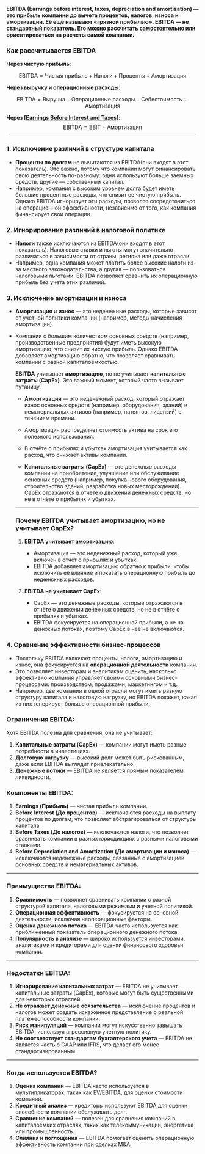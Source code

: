 **EBITDA (Earnings before interest, taxes, depreciation and amortization) — это прибыль компании до вычета процентов, налогов, износа и амортизации.  Её ещё называют «грязной прибылью». EBITDA — не стандартный показатель. Его можно рассчитать самостоятельно или ориентироваться на расчеты самой компании.** 

### Как рассчитывается EBITDA

**Через чистую прибыль**:

$$
\text{EBITDA}=\text{Чистая прибыль}+\text{Налоги}+\text{Проценты}+\text{Амортизация}
$$

**Через выручку и операционные расходы**:

$$
\text{EBITDA}=\text{Выручка}−\text{Операционные расходы}−\text{Себестоимость}+\text{Амортизация}
$$

**Через [[Earnings Before Interest and Taxes]](EBIT)**:
$$
\text{EBITDA}=\text{EBIT} + \text{Амортизация}
$$

---

### **1. Исключение различий в структуре капитала**
- **Проценты по долгам** не вычитаются из EBITDA(они входят в этот показатель). Это важно, потому что компании могут финансировать свою деятельность по-разному: одни используют больше заемных средств, другие — собственный капитал. 
- Например, компания с высоким уровнем долга будет иметь большие процентные расходы, что снизит ее чистую прибыль. Однако EBITDA игнорирует эти расходы, позволяя сосредоточиться на операционной эффективности, независимо от того, как компания финансирует свои операции.

### **2. Игнорирование различий в налоговой политике**
- **Налоги** также исключаются из EBITDA(они входят в этот показатель). Налоговые ставки и льготы могут значительно различаться в зависимости от страны, региона или даже отрасли. 
- Например, одна компания может платить более высокие налоги из-за местного законодательства, а другая — пользоваться налоговыми льготами. EBITDA позволяет сравнить их операционную прибыль без учета этих различий.

### **3. Исключение амортизации и износа**
- **Амортизация** и **износ** — это неденежные расходы, которые зависят от учетной политики компании (например, методы начисления амортизации). 
- Компании с большим количеством основных средств (например, производственные предприятия) будут иметь высокую амортизацию, что снизит их чистую прибыль. Однако EBITDA добавляет амортизацию обратно, что позволяет сравнивать компании с разной капиталоемкостью.

	 **EBITDA** учитывает **амортизацию**, но не учитывает **капитальные затраты (CapEx)**. Это важный момент, который часто вызывает путаницу. 
	
	- **Амортизация** — это неденежный расход, который отражает износ основных средств (например, оборудования, зданий) и нематериальных активов (например, патентов, лицензий) с течением времени.
	
	- Амортизация распределяет стоимость актива на срок его полезного использования.
	
	- В отчёте о прибылях и убытках амортизация учитывается как расход, что снижает активы компании.
	
	- **Капитальные затраты (CapEx)** — это денежные расходы компании на приобретение, улучшение или обслуживание основных средств (например, покупка нового оборудования, строительство зданий, разработка новых месторождений). CapEx отражаются в отчёте о движении денежных средств, но не в отчёте о прибылях и убытках.
	
	---
	
	### **Почему EBITDA учитывает амортизацию, но не учитывает CapEx?**
	1. **EBITDA учитывает амортизацию**:
	   - Амортизация — это неденежный расход, который уже включён в отчёт о прибылях и убытках.
	   - EBITDA добавляет амортизацию обратно к прибыли, чтобы исключить её влияние и показать операционную прибыль до неденежных расходов.
	
	2. **EBITDA не учитывает CapEx**:
	   - CapEx — это денежные расходы, которые отражаются в отчёте о движении денежных средств, но не в отчёте о прибылях и убытках.
	   - EBITDA фокусируется на операционной прибыли, а не на денежных потоках, поэтому CapEx в неё не включаются.
	

### **4. Сравнение эффективности бизнес-процессов**
- Поскольку EBITDA включает проценты, налоги, амортизацию и износ, она фокусируется на **операционной деятельности** компании. 
- Это позволяет инвесторам и аналитикам оценить, насколько эффективно компания управляет своими основными бизнес-процессами: производством, продажами, маркетингом и т.д. 
- Например, две компании в одной отрасли могут иметь разную структуру капитала и налоговую нагрузку, но EBITDA покажет, какая из них генерирует больше операционной прибыли.

### **Ограничения EBITDA:**
Хотя EBITDA полезна для сравнения, она не учитывает:
1. **Капитальные затраты (CapEx)** — компании могут иметь разные потребности в инвестициях.
2. **Долговую нагрузку** — высокий долг может быть рискованным, даже если EBITDA выглядит привлекательно.
3. **Денежные потоки** — EBITDA не является прямым показателем ликвидности.

### **Компоненты EBITDA:**
1. **Earnings (Прибыль)** — чистая прибыль компании.
2. **Before Interest (До процентов)** — исключаются расходы на выплату процентов по долгам, что позволяет абстрагироваться от структуры капитала.
3. **Before Taxes (До налогов)** — исключаются налоги, что позволяет сравнивать компании в разных юрисдикциях с разными налоговыми ставками.
4. **Before Depreciation and Amortization (До амортизации и износа)** — исключаются неденежные расходы, связанные с амортизацией основных средств и нематериальных активов.

---

### **Преимущества EBITDA:**
1. **Сравнимость** — позволяет сравнивать компании с разной структурой капитала, налоговыми режимами и учетной политикой.
2. **Операционная эффективность** — фокусируется на основной деятельности, исключая неоперационные факторы.
3. **Оценка денежного потока** — EBITDA часто используется как приближенный показатель операционного денежного потока.
4. **Популярность в анализе** — широко используется инвесторами, аналитиками и кредиторами для оценки финансового здоровья компании.

---

### **Недостатки EBITDA:**
1. **Игнорирование капитальных затрат** — EBITDA не учитывает капитальные затраты (CapEx), которые могут быть существенными для некоторых отраслей.
2. **Не отражает денежные обязательства** — исключение процентов и налогов может создать искаженное представление о реальной платежеспособности компании.
3. **Риск манипуляций** — компании могут искусственно завышать EBITDA, используя агрессивную учетную политику.
4. **Не соответствует стандартам бухгалтерского учета** — EBITDA не является частью GAAP или IFRS, что делает его менее стандартизированным.

---

### **Когда используется EBITDA?**
1. **Оценка компаний** — EBITDA часто используется в мультипликаторах, таких как EV/EBITDA, для оценки стоимости компании.
2. **Кредитный анализ** — кредиторы используют EBITDA для оценки способности компании обслуживать долг.
3. **Сравнение компаний** — полезен для сравнения компаний в капиталоемких отраслях, таких как телекоммуникации, энергетика или промышленность.
4. **Слияния и поглощения** — EBITDA помогает оценить операционную эффективность компании при сделках M&A.